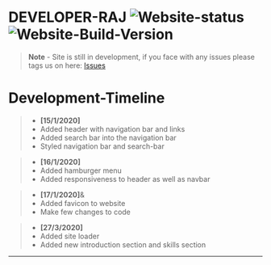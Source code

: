 <!-- MarkDown Starts from here -->
# **DEVELOPER-RAJ** ![Website-status](https://img.shields.io/badge/website-up-color?style=plastic) ![Website-Build-Version](https://img.shields.io/badge/Build-v1.0.0-brightgreen?style=plastic)
> **Note** - Site is still in development, if you face with any issues please tags us on here: [Issues](https://github.com/Developer-Raj/developer-raj.github.io/issues)

 # **Development-Timeline**
>- **[15/1/2020]**
>  - Added header with navigation bar and links
>  - Added search bar into the navigation bar
>  - Styled navigation bar and search-bar

>- **[16/1/2020]**
>  - Added hamburger menu
>  - Added responsiveness to header as well as navbar

>- **[17/1/2020]**&
> - Added favicon to website
> - Make few changes to code

>- **[27/3/2020]**
>  - Added site loader
>  - Added new introduction section and skills section
***


